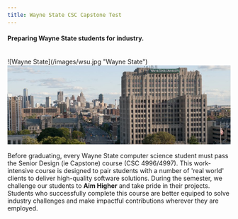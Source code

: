 ```yaml
---
title: Wayne State CSC Capstone Test
---
```


#### Preparing Wayne State students for industry.
<br/>
![Wayne State](/images/wsu.jpg "Wayne State")

<img src="/images/wsu.jpg" data-action="zoom">

Before graduating, every Wayne State computer science student must pass
the Senior Design (ie Capstone) course (CSC 4996/4997). This work-intensive course is designed
to pair students with a number of 'real world' clients to deliver high-quality
software solutions. During the semester, we challenge our students to **Aim Higher** and take pride in
their projects. Students who successfully complete this course are better 
equiped to solve industry challenges and make impactful contributions
wherever they are employed.